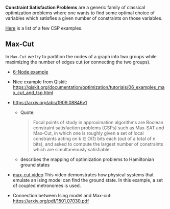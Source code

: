 **Constraint Satisfaction Problems** are a generic family of classical optimization problems where one wants to find some optimal choice of variables which satisfies a given number of constraints on those variables. 

[Here](https://cis.temple.edu/~giorgio/cis587/readings/constraints.html) is a list of a few CSP examples.


## Max-Cut
In `Max-Cut` we try to partition the nodes of a graph into two groups while maximizing the number of edges cut (or connecting the two groups).

- [6-Node example](<./6-Node Max-Cut.md>)

- Nice example from Qiskit: https://qiskit.org/documentation/optimization/tutorials/06_examples_max_cut_and_tsp.html


- https://arxiv.org/abs/1909.08846v1
	- Quote: 
	  > Focal points of study in approximation algorithms are Boolean constraint satisfaction problems (CSPs) such as Max-SAT and Max-Cut, in which one is roughly given a set of local constraints acting on k ∈ O(1) bits each (out of a total of n bits), and asked to compute the largest number of constraints which are simultaneously satisfiable.
	- describes the mapping of optimization problems to Hamiltonian ground states


- [max-cut video](https://www.youtube.com/watch?v=mD-0VpNSJA0) This video demonstrates how physical systems that emulate an ising model can find the ground state. In this example, a set of coupled metronomes is used. 

- Connection between Ising model and Max-cut: https://arxiv.org/pdf/1501.07030.pdf